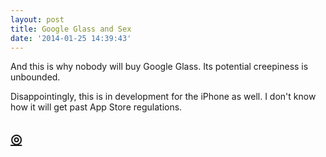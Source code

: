 ```yaml
---
layout: post
title: Google Glass and Sex
date: '2014-01-25 14:39:43'
---
```


<p>And this is why nobody will buy Google Glass. Its potential creepiness is unbounded.</p>

<p>Disappointingly, this is in development for the iPhone as well. I don't know how it will get past App Store regulations.</p>

<h2 id="httpthenewsprintcobloggoogleglassandsex"><a href="http://thenewsprint.co/blog/google-glass-and-sex">◎</a></h2>
